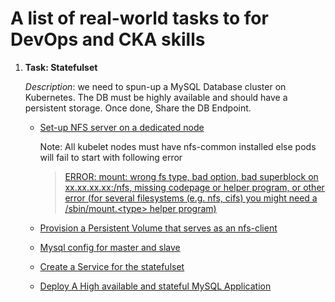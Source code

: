 # A list of real-world tasks to for DevOps and CKA skills

1. **Task: Statefulset**

   _Description_: we need to spun-up a MySQL Database cluster on Kubernetes. The DB must be highly available and should have a persistent storage. Once done, Share the DB Endpoint.

   - [Set-up NFS server on a dedicated node](./ubuntu/nfs-mount.sh)

     Note: All kubelet nodes must have nfs-common installed else pods will fail to start with following error

     > [ERROR: mount: wrong fs type, bad option, bad superblock on xx.xx.xx.xx:/nfs, missing codepage or helper program, or other error (for several filesystems (e.g. nfs, cifs) you might need a /sbin/mount.\<type\> helper program)](https://github.com/rancher/rancher/issues/4423)

   - [Provision a Persistent Volume that serves as an nfs-client](./tasks/statefulset/pv-mysql.yaml)
   - [Mysql config for master and slave](./tasks/statefulset/cm-mysql.yaml)
   - [Create a Service for the statefulset](./tasks/statefulset/svc-mysql.yaml)
   - [Deploy A High available and stateful MySQL Application](./tasks/statefulset/statefulset-mysql.yaml)
